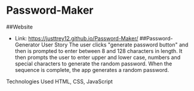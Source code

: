 # Password-Maker
##Website
* Link: https://justtrey12.github.io/Password-Maker/
##Password-Generator
User Story
The user clicks "generate password button" and then is prompted to enter between 8 and 128 characters in length. It then prompts the user to enter upper and lower case, numbers and special characters to generate the random password. When the sequence is complete, the app generates a random password.

Technologies Used
HTML, CSS, JavaScript
